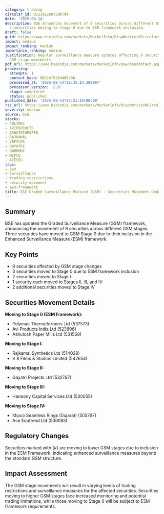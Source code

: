 ```yaml
---
category: trading
circular_id: 0113922e8c59b7d4
date: '2025-08-14'
description: BSE announces movement of 9 securities across different GSM stages, with
  3 securities moving to stage 0 due to ESM framework inclusion.
draft: false
guid: https://www.bseindia.com/markets/MarketInfo/DispNoticesNCirculars.aspx?Noticeid={B0C80084-974B-4630-9B8A-95C748F0596A}&noticeno=20250814-51&dt=08/14/2025&icount=51&totcount=67&flag=0
impact: medium
impact_ranking: medium
importance_ranking: medium
justification: Regular surveillance measure updates affecting 9 securities with varying
  GSM stage movements
pdf_url: https://www.bseindia.com/markets/MarketInfo/DownloadAttach.aspx?id=20250814-51&attachedId=e07c3df3-8c54-48dd-92f4-484e6194cb4f
processing:
  attempts: 1
  content_hash: 80b24f0264d65b3b
  processed_at: '2025-08-14T18:35:14.309997'
  processor_version: '2.0'
  stage: completed
  status: published
published_date: '2025-08-14T13:21:18+00:00'
rss_url: https://www.bseindia.com/markets/MarketInfo/DispNoticesNCirculars.aspx?Noticeid={B0C80084-974B-4630-9B8A-95C748F0596A}&noticeno=20250814-51&dt=08/14/2025&icount=51&totcount=67&flag=0
severity: medium
source: bse
stocks:
- POLYMAC
- AVIPRODUCTS
- ASHUTOSHPAPER
- RAJKAMAL
- VRFILMS
- GAYATRI
- HARMONY
- MIPCO
- ACEEDU
tags:
- gsm
- surveillance
- trading-restrictions
- security-movement
- esm-framework
title: BSE Graded Surveillance Measure (GSM) - Securities Movement Update
---
```


## Summary

BSE has updated the Graded Surveillance Measure (GSM) framework, announcing the movement of 9 securities across different GSM stages. Three securities have moved to GSM Stage 0 due to their inclusion in the Enhanced Surveillance Measure (ESM) framework.

## Key Points

- 9 securities affected by GSM stage changes
- 3 securities moved to Stage 0 due to ESM framework inclusion
- 2 securities moved to Stage I
- 1 security each moved to Stages II, III, and IV
- 2 additional securities moved to Stage IV

## Securities Movement Details

**Moving to Stage 0 (ESM Framework):**
- Polymac Thermoformers Ltd (537573)
- Avi Products India Ltd (523896)
- Ashutosh Paper Mills Ltd (531568)

**Moving to Stage I:**
- Rajkamal Synthetics Ltd (514028)
- V R Films & Studios Limited (542654)

**Moving to Stage II:**
- Gayatri Projects Ltd (532767)

**Moving to Stage III:**
- Harmony Capital Services Ltd (530055)

**Moving to Stage IV:**
- Mipco Seamless Rings (Gujarat) (505797)
- Ace Edutrend Ltd (530093)

## Regulatory Changes

Securities marked with (#) are moving to lower GSM stages due to inclusion in the ESM Framework, indicating enhanced surveillance measures beyond the standard GSM structure.

## Impact Assessment

The GSM stage movements will result in varying levels of trading restrictions and surveillance measures for the affected securities. Securities moving to higher GSM stages face increased monitoring and potential trading limitations, while those moving to Stage 0 will be subject to ESM framework requirements.